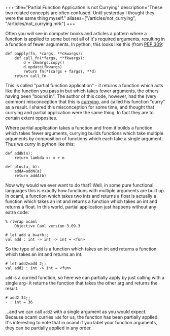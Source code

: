 +++
title="Partial Function Application is not Currying"
description="These two related concepts are often confused.  Until yesterday I thought they were the same thing myself."
aliases=["/articles/not_currying", "/articles/not_currying.mrk"]
+++

Often you will see in computer books and articles a pattern where a function is
applied to some but not all of it's required arguments, resulting in a function
of fewer arguments.  In python, this looks like this (from [PEP 309](http://www.python.org/dev/peps/pep-0309/):

    def papply(fn, *cargs, **ckwargs):
        def call_fn(*fargs, **fkwargs):
            d = ckwargs.copy()
            d.update(fkwargs)
            return fn(*(cargs + fargs), **d)
        return call_fn

This is called "partial function application" - it returns a function which
acts like the function you pass in but which takes fewer arguments, the others
having been "bound in".  The author of this code, however, had the (very
common) misconception that this is
[currying](http://en.wikipedia.org/wiki/Currying), and called his function
"curry" as a result.  I shared this misconception for some time, and thought
that currying and partial application were the same thing.  In fact they are to
certain extent opposites.

Where partial application takes a function and from it builds a function which takes fewer arguments, currying builds functions which take multiple arguments by composition of functions which each take a single argument.  Thus we curry in python like this:

    def addN(n):
        return lambda x: x + n

    def plus(a, b):
        addA=addN(a)
        return addA(b)

Now why would we ever want to do that?  Well, in some pure functional languages
this is exactly how functions with multiple arguments are built up.  In ocaml,
a function which takes two ints and returns a float is actually a function
which takes an int and returns a function which takes an int and returns a
float.  In this world, partial application just happens without any extra code:

    % rlwrap ocaml
        Objective Caml version 3.09.3

    # let add a b=a+b;;
    val add : int -> int -> int = <fun>


So the type of `add` is a function which takes an int and returns a function
which takes an int and returns an int.

    # let add2=add 2;;
    val add2 : int -> int = <fun>

`add` is a curried function, so here we can partially apply by just calling
with a single arg- it returns the function that takes the other arg and returns
the result.

    # add2 34;;
    - : int = 36

...and we can call `add2` with a single argument as you would expect.  Because
ocaml curries `add` for us, the function has been partially applied.
It's interesting to note that in ocaml if you label your function arguments,
they can be partially applied in any order.

